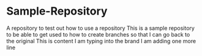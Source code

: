 # Sample-Repository
A repository to test out how to use a repository
This is a sample repository to be able to get used to how to create branches so that I can go back to the original 
This is content I am typing into the brand
I am adding one more line

